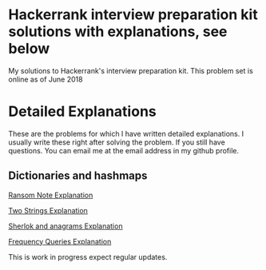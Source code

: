 # Hackerrank interview preparation kit solutions with explanations, see below
My solutions to Hackerrank's interview preparation kit.
This problem set is online as of June 2018
# Detailed Explanations
These are the problems for which I have written detailed explanations. I usually write these right after solving the problem.
If you still have questions. You can email me at the email address in my github profile.

## Dictionaries and hashmaps
[Ransom Note Explanation](https://medium.com/carlosbf/hash-tables-ransom-note-solution-76ffe7b4d010)

[Two Strings Explanation](https://medium.com/carlosbf/two-strings-solution-d6cff7f5c11c)

[Sherlok and anagrams Explanation](https://medium.com/carlosbf/sherlock-and-anagrams-solution-6ed20bf7c815)

[Frequency Queries Explanation](https://medium.com/carlosbf/frequency-queries-solution-e776d6ac3aa6)


This is work in progress expect regular updates.
